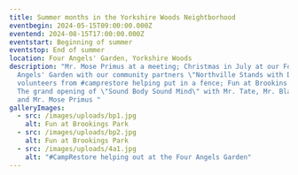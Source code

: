 ```yaml
---
title: Summer months in the Yorkshire Woods Neightborhood
eventbegin: 2024-05-15T09:00:00.000Z
eventend: 2024-08-15T17:00:00.000Z
eventstart: Beginning of summer
eventstop: End of summer
location: Four Angels' Garden, Yorkshire Woods
description: "Mr. Mose Primus at a meeting; Christmas in July at our Four
  Angels' Garden with our community partners \"Northville Stands with Detroit,\"
  volunteers from #camprestore helping put in a fence; Fun at Brookins Park!!
  The grand opening of \"Sound Body Sound Mind\" with Mr. Tate, Mr. Blackwell
  and Mr. Mose Primus "
galleryImages:
  - src: /images/uploads/bp1.jpg
    alt: Fun at Brookings Park
  - src: /images/uploads/bp2.jpg
    alt: Fun at Brookings Park
  - src: /images/uploads/4a1.jpg
    alt: "#CampRestore helping out at the Four Angels Garden"
---
```

